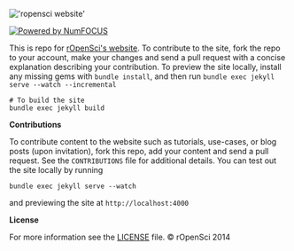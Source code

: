 


!['ropensci website'](http://ropensci.org/assets/common-files/img/content/blog_header_logo.png)

[![Powered by NumFOCUS](https://img.shields.io/badge/powered%20by-NumFOCUS-orange.svg?style=flat&colorA=E1523D&colorB=007D8A)](http://numfocus.org)


This is repo for [rOpenSci's website](http://ropensci.org/). To contribute to the site, fork the repo to your account, make your changes and send a pull request with a concise explanation describing your contribution. To preview the site locally, install any missing gems with `bundle install`, and then run `bundle exec jekyll serve --watch --incremental`


```
# To build the site
bundle exec jekyll build
```


__Contributions__

To contribute content to the website such as tutorials, use-cases, or blog posts (upon invitation), fork this repo, add your content and send a pull request. See the `CONTRIBUTIONS` file for additional details. You can test out the site locally by running

```
bundle exec jekyll serve --watch
```
and previewing the site at `http://localhost:4000`

__License__

For more information see the [LICENSE](https://github.com/ropensci/roweb/blob/master/LICENSE) file. © rOpenSci 2014

